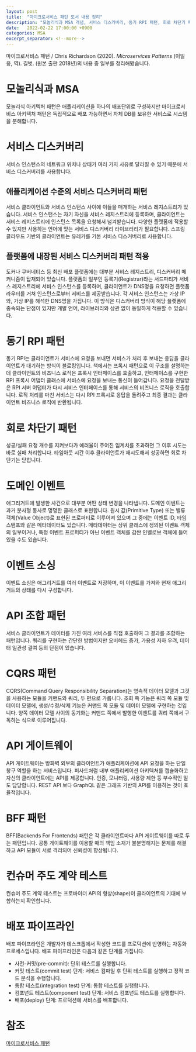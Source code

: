 ```yaml
---
layout: post
title:  "마이크로서비스 패턴 도서 내용 정리"
description: "모놀리식과 MSA 개념, 서비스 디스커버리, 동기 RPI 패턴, 회로 차단기 패턴, 도메인 이벤트, API 조합 패턴, CQRS 패턴, API 게이트 웨이"
date:   2022-02-22 17:00:00 +0900
categories: MSA
excerpt_separator: <!--more-->
---
```

마이크로서비스 패턴 / Chris Richardson (2020). *Microservices Patterns* (이일웅, 역). 길벗. (원본 출판 2018년)의 내용 중 일부를 정리해봤습니다.

<!--more-->

# 모놀리식과 MSA

모놀리식 아키텍처 패턴은 애플리케이션을 하나의 배포단위로 구성하지만 마이크로서비스 아키텍처 패턴은 독립적으로 배포 가능하면서 자체 DB를 보유한 서비스로 시스템을 분해합니다.

# 서비스 디스커버리

서비스 인스턴스의 네트워크 위치나 상태가 여러 가지 사유로 달라질 수 있기 때문에 서비스 디스커버리를 사용합니다.

## 애플리케이션 수준의 서비스 디스커버리 패턴

서비스 클라이언트와 서비스 인스턴스 사이에 이들을 매개하는 서비스 레지스트리가 있습니다. 서비스 인스턴스는 자기 자신을 서비스 레지스트리에 등록하며, 클라이언트는 서비스 레지스트리에 인스턴스 목록을 요청해서 넘겨받습니다. 다양한 플랫폼에 적용할 수 있지만 사용하는 언어에 맞는 서비스 디스커버리 라이브러리가 필요합니다. 스프링 클라우드 기반의 클라이언트는 유레카를 기본 서비스 디스커버리로 사용합니다.

## 플랫폼에 내장된 서비스 디스커버리 패턴 적용

도커나 쿠버네티스 등 최신 배포 플랫폼에는 대부분 서비스 레지스트리, 디스커버리 메커니즘이 탑재되어 있습니다. 플랫폼의 일부인 등록기(Registrar)라는 서드파티가 서비스 레지스트리에 서비스 인스턴스를 등록하며, 클라이언트가 DNS명을 요청하면 플랫폼 라우터를 거쳐 인스턴스로부터 서비스를 제공받습니다. 각 서비스 인스턴스는 가상 IP와, 가상 IP를 해석한 DNS명을 가집니다. 이 방식은 디스커버리 방식이 해당 플랫폼에 종속되는 단점이 있지만 개발 언어, 라이브러리와 상관 없이 동일하게 적용할 수 있습니다.

# 동기 RPI 패턴

동기 RPI는 클라이언트가 서비스에 요청을 보내면 서비스가 처리 후 보내는 응답을 클라이언트가 대기하는 방식이 블로킹입니다. 책에서는 프록시 패턴으로 이 구조를 설명하는데 클라이언트의 비즈니스 로직은 프록시 인터페이스를 호출하고, 인터페이스를 구현한 RPI 프록시 어댑터 클래스에 서비스에 요청을 보내는 통신이 들어갑니다. 요청을 전달받은 RPI 서버 어댑터가 다시 서비스 인터페이스를 통해 서비스의 비즈니스 로직을 호출합니다. 로직 처리를 마친 서비스는 다시 RPI 프록시로 응답을 돌려주고 최종 결과는 클라이언트 비즈니스 로직에 반환됩니다.

# 회로 차단기 패턴

성공/실패 요청 개수를 지켜보다가 에러율이 주어진 임계치를 초과하면 그 이후 시도는 바로 실패 처리합니다. 타임아웃 시간 이후 클라이언트가 재시도해서 성공하면 회로 차단기는 닫힙니다.

# 도메인 이벤트

애그리거트에 발생한 사건으로 대부분 어떤 상태 변경을 나타냅니다. 도메인 이벤트는 과거 분사형 동사로 명명한 클래스로 표현합니다. 원시 값(Primitive Type) 또는 밸류 객체(Value Object)로 표현된 프로퍼티로 이루어져 있으며 그 중에는 이벤트 ID, 타임스탬프와 같은 메타데이터도 있습니다. 메타데이터는 상위 클래스에 정의된 이벤트 객체의 일부이거나, 특정 이벤트 프로퍼티가 아닌 이벤트 객체를 감싼 인벨로브 객체에 들어있을 수도 있습니다.

# 이벤트 소싱

이벤트 소싱은 애그리거트를 여러 이벤트로 저장하며, 이 이벤트를 가져와 현재 애그리거트의 상태를 다시 구성합니다.

# API 조합 패턴

서비스 클라이언트가 데이터를 가진 여러 서비스를 직접 호출하여 그 결과를 조합하는 패턴입니다. 쿼리를 구현하는 간단한 방법이지만 오버헤드 증가, 가용성 저하 우려, 데이터 일관성 결여 등의 단점이 있습니다.

# CQRS 패턴

CQRS(Command Query Responsibility Separation)는 영속적 데이터 모델과 그것을 사용하는 모듈을 커맨드와 쿼리, 두 편으로 가릅니다. 조회 쪽 기능은 쿼리 쪽 모듈 및 데이터 모델에, 생성/수정/삭제 기능은 커맨드 쪽 모듈 및 데이터 모델에 구현하는 것입니다. 양쪽 데이터 모델 사이의 동기화는 커맨드 쪽에서 발행한 이벤트를 쿼리 쪽에서 구독하는 식으로 이루어집니다.

# API 게이트웨이

API 게이트웨이는 방화벽 외부의 클라이언트가 애플리케이션에 API 요청을 하는 단일 창구 역할을 하는 서비스입니다. 퍼사드처럼 내부 애플리케이션 아키텍처를 캡슐화하고 자신의 클라이언트에는 API를 제공합니다. 인증, 모니터링, 사용량 제한 등 부수적인 일도 담당합니다. REST API 보다 GraphQL 같은 그래프 기반의 API를 이용하는 것이 효율적입니다.

# BFF 패턴

BFF(Backends For Frontends) 패턴은 각 클라이언트마다 API 게이트웨이를 따로 두는 패턴입니다. 공통 게이트웨이를 이용할 때의 책임 소재가 불분명해지는 문제를 해결하고 API 모듈이 서로 격리되어 신뢰성이 향상됩니다.

# 컨슈머 주도 계약 테스트

컨슈머 주도 계약 테스트는 프로바이더 API의 형상(shape)이 클라이언트의 기대에 부합하는지 확인합니다.

# 배포 파이프라인

배포 파이프라인은 개발자가 데스크톱에서 작성한 코드를 프로덕션에 반영하는 자동화 프로세스입니다. 배포 파이프라인은 다음과 같은 단계를 가집니다.

- 사전-커밋(pre-commit): 단위 테스트를 실행합니다.
- 커밋 테스트(commit test) 단계: 서비스 컴파일 후 단위 테스트를 실행하고 정적 코드 분석을 수행합니다.
- 통합 테스트(integration test) 단계: 통합 테스트를 실행합니다.
- 컴포넌트 테스트(component test) 단계: 서비스 컴포넌트 테스트를 실행합니다.
- 배포(deploy) 단계: 프로덕션에 서비스를 배포합니다.

# 참조

[마이크로서비스 패턴](https://www.gilbut.co.kr/book/view?bookcode=BN002687)